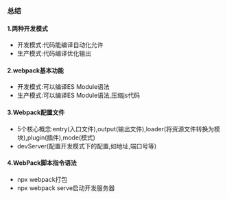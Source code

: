 ### 总结

#### 1.两种开发模式
- 开发模式:代码能编译自动化允许
- 生产模式:代码编译优化输出

#### 2.webpack基本功能
- 开发模式:可以编译ES Module语法
- 生产模式:可以编译ES Module语法,压缩js代码

#### 3.Webpack配置文件
- 5个核心概念:entry(入口文件),output(输出文件),loader(将资源文件转换为模块),plugin(插件),mode(模式)
- devServer(配置开发模式下的配置,如地址,端口号等)

#### 4.WebPack脚本指令语法
- npx webpack打包
- npx webpack serve启动开发服务器
